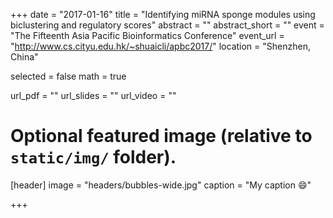 +++
date = "2017-01-16"
title = "Identifying miRNA sponge modules using biclustering and regulatory scores"
abstract = ""
abstract_short = ""
event = "The Fifteenth Asia Pacific Bioinformatics Conference"
event_url = "http://www.cs.cityu.edu.hk/~shuaicli/apbc2017/"
location = "Shenzhen, China"

selected = false
math = true

url_pdf = ""
url_slides = ""
url_video = ""

# Optional featured image (relative to `static/img/` folder).
[header]
image = "headers/bubbles-wide.jpg"
caption = "My caption :smile:"

+++


